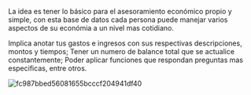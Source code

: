 La idea es tener lo básico para el asesoramiento económico propio y simple, con esta base de datos cada persona puede manejar varios aspectos de su económia a un nivel mas cotidiano. 

Implica anotar tus gastos e ingresos con sus respectivas descripciones, montos y tiempos; Tener un numero de balance total que se actualice constantemente; Poder aplicar funciones que respondan preguntas mas especificas, entre otros.

![fc987bbed56081655bcccf204941df40](https://github.com/user-attachments/assets/202dcce6-7d51-44b8-8169-da9a86b542d5)


